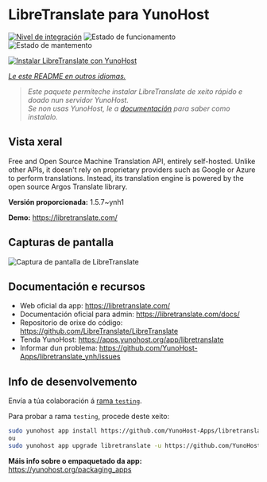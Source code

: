 <!--
NOTA: Este README foi creado automáticamente por <https://github.com/YunoHost/apps/tree/master/tools/readme_generator>
NON debe editarse manualmente.
-->

# LibreTranslate para YunoHost

[![Nivel de integración](https://dash.yunohost.org/integration/libretranslate.svg)](https://dash.yunohost.org/appci/app/libretranslate) ![Estado de funcionamento](https://ci-apps.yunohost.org/ci/badges/libretranslate.status.svg) ![Estado de mantemento](https://ci-apps.yunohost.org/ci/badges/libretranslate.maintain.svg)

[![Instalar LibreTranslate con YunoHost](https://install-app.yunohost.org/install-with-yunohost.svg)](https://install-app.yunohost.org/?app=libretranslate)

*[Le este README en outros idiomas.](./ALL_README.md)*

> *Este paquete permíteche instalar LibreTranslate de xeito rápido e doado nun servidor YunoHost.*  
> *Se non usas YunoHost, le a [documentación](https://yunohost.org/install) para saber como instalalo.*

## Vista xeral

Free and Open Source Machine Translation API, entirely self-hosted. Unlike other APIs, it doesn't rely on proprietary providers such as Google or Azure to perform translations. Instead, its translation engine is powered by the open source Argos Translate library.


**Versión proporcionada:** 1.5.7~ynh1

**Demo:** <https://libretranslate.com/>

## Capturas de pantalla

![Captura de pantalla de LibreTranslate](./doc/screenshots/screenshot.png)

## Documentación e recursos

- Web oficial da app: <https://libretranslate.com/>
- Documentación oficial para admin: <https://libretranslate.com/docs/>
- Repositorio de orixe do código: <https://github.com/LibreTranslate/LibreTranslate>
- Tenda YunoHost: <https://apps.yunohost.org/app/libretranslate>
- Informar dun problema: <https://github.com/YunoHost-Apps/libretranslate_ynh/issues>

## Info de desenvolvemento

Envía a túa colaboración á [rama `testing`](https://github.com/YunoHost-Apps/libretranslate_ynh/tree/testing).

Para probar a rama `testing`, procede deste xeito:

```bash
sudo yunohost app install https://github.com/YunoHost-Apps/libretranslate_ynh/tree/testing --debug
ou
sudo yunohost app upgrade libretranslate -u https://github.com/YunoHost-Apps/libretranslate_ynh/tree/testing --debug
```

**Máis info sobre o empaquetado da app:** <https://yunohost.org/packaging_apps>
